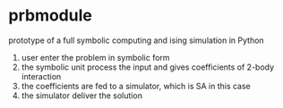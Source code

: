 # prbmodule

prototype of a full symbolic computing and ising simulation in Python
1. user enter the problem in symbolic form
2. the symbolic unit process the input and gives coefficients of 2-body interaction
3. the coefficients are fed to a simulator, which is SA in this case
4. the simulator deliver the solution
